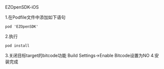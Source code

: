 EZOpenSDK-iOS

1.在Podfile文件中添加如下语句
  ```
  pod 'EZOpenSDK'
  ```
2.执行
  ```
  pod install
  ```
3.关闭目标target的bitcode功能
  Build Settings->Enable Bitcode设置为NO
4.安装完成
